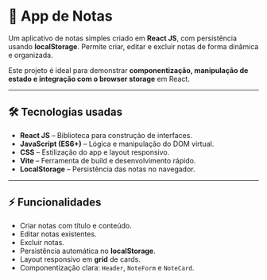 # 📒 App de Notas

Um aplicativo de notas simples criado em **React JS**, com persistência usando **localStorage**. Permite criar, editar e excluir notas de forma dinâmica e organizada.  

Este projeto é ideal para demonstrar **componentização, manipulação de estado e integração com o browser storage** em React.

---

## 🛠 Tecnologias usadas

- **React JS** – Biblioteca para construção de interfaces.
- **JavaScript (ES6+)** – Lógica e manipulação do DOM virtual.
- **CSS** – Estilização do app e layout responsivo.
- **Vite** – Ferramenta de build e desenvolvimento rápido.
- **LocalStorage** – Persistência das notas no navegador.

---

## ⚡ Funcionalidades

- Criar notas com título e conteúdo.
- Editar notas existentes.
- Excluir notas.
- Persistência automática no **localStorage**.
- Layout responsivo em **grid** de cards.
- Componentização clara: `Header`, `NoteForm` e `NoteCard`.
